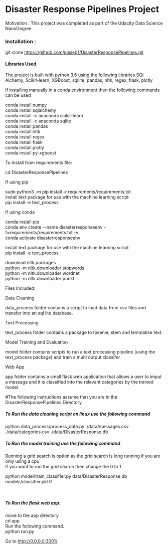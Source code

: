 # Disaster Response Pipelines Project

Motivation : This project was completed as part of the Udacity Data Science NanoDegree


<h3> Installation : </h3>

git clone https://github.com/julsie01/DisasterResponsePipelines.git

<h4> Libraries Used </h4>

The project is built with python 3.6 using the following libraries
SQl Alchemy, Scikit-learn, XGBoost, sqllite, pandas, nltk, regex, flask, plotly

If installing manually in a conda environment then the following commands can be used

conda install numpy <br>
conda install sqlalchemy <br>
conda install -c anaconda scikit-learn <br>
conda install -c anaconda sqlite <br>
conda install pandas <br>
conda install nltk <br>
conda install regex <br>
conda install flask <br>
conda install plotly <br>
conda install py-xgboost <br>

To Install from requirements file: <br>

cd DisasterResponsePipelines <br>

If using pip <br>

sudo python3 -m pip install -r requirements/requirements.txt <br>
install text package for use with the machine learning script <br>
pip install -e text_process

If using conda <br>

conda install pip <br>
conda env create --name disasterresponseenv -f=requirements/requirements.txt -v <br>
conda activate disasterresponseenv <br>

install text package for use with the machine learning script <br>
pip install -e text_process

download nltk packages <br>
python -m nltk.downloader stopwords <br>
python -m nltk.downloader wordnet <br>
python -m nltk.downloader punkt <br>


Files Included:

Data Cleaning

data_process folder contains a script to load data from csv files and transfer into an sql lite database.

Text Processing

text_process folder contains a package to tokenie, stem and lemmatise text.

Model Training and Evaluation

model folder contains scripts to run a text processing pipeline (using the text_process package) and train a multi output classifer

Web App

app folder contains a small flask web application that allows a user to imput a message and it is classified into the relevant categories by the trained model.  

#The following instructions assume that you are in the DisasterResponsePipelines Directory

<h5> To Run the data cleaning script on linux use the following command </h5>
python data_process/process_data.py ./data/messages.csv ./data/categories.csv ./data/DisasterResponse.db

<H5> To Run the model training use the following command <br> </h5>
Running a grid search is option as the grid search is long running if you are only using a cpu <br>
If you want to run the grid search then change the 0 to 1 <br>

python model/train_classifier.py data/DisasterResponse.db models/classifier.pkl 0

<br>
<h5>To Run the flask web app: <br></h5>
move to the app directory <br>
     cd app     <br>
Run the following command. <br>
    python run.py <br>

Go to http://0.0.0.0:3001/ <br>
